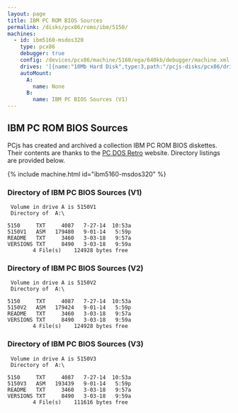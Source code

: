 ```yaml
---
layout: page
title: IBM PC ROM BIOS Sources
permalink: /disks/pcx86/roms/ibm/5150/
machines:
  - id: ibm5160-msdos320
    type: pcx86
    debugger: true
    config: /devices/pcx86/machine/5160/ega/640kb/debugger/machine.xml
    drives: '[{name:"10Mb Hard Disk",type:3,path:"/pcjs-disks/pcx86/drives/10mb/MSDOS320-C400.json"}]'
    autoMount:
      A:
        name: None
      B:
        name: IBM PC BIOS Sources (V1)
---
```


IBM PC ROM BIOS Sources
-----------------------

PCjs has created and archived a collection IBM PC ROM BIOS diskettes.  Their contents are thanks to the
[PC DOS Retro](https://sites.google.com/site/pcdosretro/) website.  Directory listings are provided below.

{% include machine.html id="ibm5160-msdos320" %}

### Directory of IBM PC BIOS Sources (V1)

     Volume in drive A is 5150V1     
     Directory of  A:\
    
    5150     TXT     4087   7-27-14  10:53a
    5150V1   ASM   179480   9-01-14   5:59p
    README   TXT     3460   3-03-18   9:57a
    VERSIONS TXT     8490   3-03-18   9:59a
            4 File(s)    124928 bytes free

### Directory of IBM PC BIOS Sources (V2)

     Volume in drive A is 5150V2     
     Directory of  A:\
    
    5150     TXT     4087   7-27-14  10:53a
    5150V2   ASM   179424   9-01-14   5:59p
    README   TXT     3460   3-03-18   9:57a
    VERSIONS TXT     8490   3-03-18   9:59a
            4 File(s)    124928 bytes free

### Directory of IBM PC BIOS Sources (V3)

     Volume in drive A is 5150V3     
     Directory of  A:\
    
    5150     TXT     4087   7-27-14  10:53a
    5150V3   ASM   193439   9-01-14   5:59p
    README   TXT     3460   3-03-18   9:57a
    VERSIONS TXT     8490   3-03-18   9:59a
            4 File(s)    111616 bytes free
